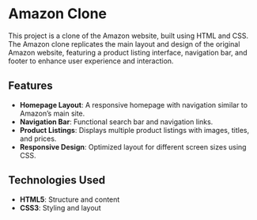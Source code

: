 # Amazon Clone

This project is a clone of the Amazon website, built using HTML and CSS. The Amazon clone replicates the main layout and design of the original Amazon website, featuring a product listing interface, navigation bar, and footer to enhance user experience and interaction.

## Features

- **Homepage Layout**: A responsive homepage with navigation similar to Amazon’s main site.
- **Navigation Bar**: Functional search bar and navigation links.
- **Product Listings**: Displays multiple product listings with images, titles, and prices.
- **Responsive Design**: Optimized layout for different screen sizes using CSS.

## Technologies Used

- **HTML5**: Structure and content
- **CSS3**: Styling and layout
